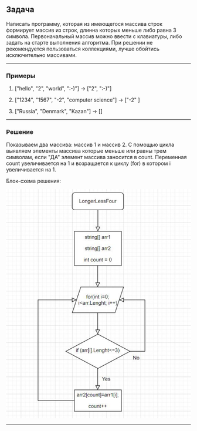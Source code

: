 ## Задача

Написать программу, которая из имеющегося массива строк формирует массив из строк, длинна которых меньше либо равна 3 символа. Первоначальный массив можно ввести с клавиатуры, либо задать на старте выполнения алгоритма. При решении не рекомендуется пользоваться коллекциями, лучше обойтись исключительно массивами.

---

### Примеры

1. ["hello", "2", "world", ":-)"] -> ["2", ":-)"]

2. ["1234", "1567", "-2", "computer science"] -> ["-2" ]

3. ["Russia", "Denmark", "Kazan"] -> []

---

### Решение

Показываем два массива: массив 1 и массив 2. 
С помощью цикла выявляем элементы массива которые меньше или равны трем символам, 
если "ДА" элемент массива заносится в count. 
Переменная сount увеличивается на 1 и возращается к циклу (for) 
в котором i увеличивается на 1.

Блок-схема решения:

![картинка блоксхемы](BlockDiagram.JPG)

----